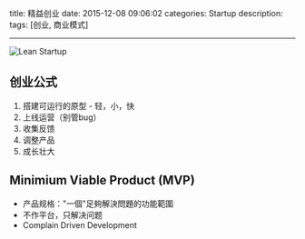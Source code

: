 title: 精益创业
date: 2015-12-08 09:06:02
categories: Startup
description:
tags: [创业, 商业模式]

---

![Lean Startup](http://7xof1d.com1.z0.glb.clouddn.com/img/success_vs_failure.jpg)

## 创业公式

1. 搭建可运行的原型 - 轻，小，快
2. 上线运营（别管bug）
3. 收集反馈
4. 调整产品
5. 成长壮大

## Minimium Viable Product (MVP)

- 产品规格："一個"足夠解決問題的功能範圍
- 不作平台，只解决问题
- Complain Driven Development
